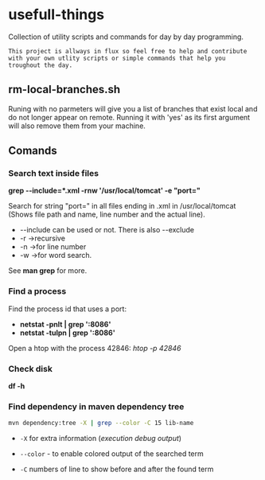 # usefull-things
Collection of utility scripts and commands for day by day programming.

```
This project is allways in flux so feel free to help and contribute with your own utlity scripts or simple commands that help you troughout the day.
```

## rm-local-branches.sh
Runing with no parmeters will give you a list of branches that exist local and do not longer appear on remote. Running it with 'yes' as its first argument will also remove them from your machine.

## Comands
### Search text inside files
**grep --include=\*.xml -rnw '/usr/local/tomcat' -e "port="**

Search for string "port=" in all files ending in .xml in /usr/local/tomcat (Shows file path and name, line number and the actual line).

* --include can be used or not. There is also --exclude
* -r ->recursive
* -n ->for line number
* -w ->for word search.

See **man grep** for more.

### Find a process
Find the process id that uses a port:

* **netstat -pnlt | grep ':8086'**
* **netstat -tulpn | grep ':8086'**


Open a htop with the process 42846:
*htop -p 42846*


### Check disk
**df -h**

### Find dependency in maven dependency tree
```bash
mvn dependency:tree -X | grep --color -C 15 lib-name
```
* `-X` for extra information (_execution debug output_)

* `--color` - to enable colored output of the searched term
* `-C` numbers of line to show before and after the found term


